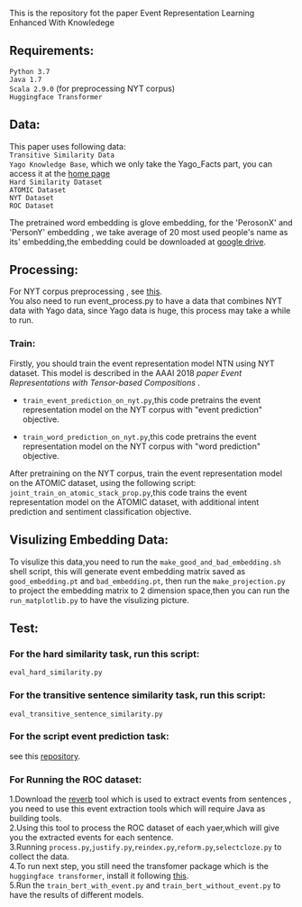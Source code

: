 This is the repository fot the paper Event Representation Learning Enhanced With Knowledege

## Requirements:  
`Python 3.7`   
`Java 1.7`  
`Scala 2.9.0` (for preprocessing NYT corpus)  
`Huggingface Transformer`  

## Data:
This paper uses following data:  
`Transitive Similarity Data`  
`Yago Knowledge Base`, which we only take the Yago_Facts part, you can access it at the [home page](https://www.mpi-inf.mpg.de/departments/databases-and-information-systems/research/yago-naga/yago)    
`Hard Similarity Dataset`  
`ATOMIC Dataset`  
`NYT Dataset`  
`ROC Dataset`  

The pretrained word embedding is glove embedding, for the 'PerosonX' and 'PersonY' embedding , we take average of 20 most used people's name as its' embedding,the embedding could be downloaded at [google drive](https://drive.google.com/file/d/1Jw-X-mVci5VbKg0Gl0ZRRwhgfgyiZ7Vc/view?usp=drive_open).   

## Processing:  
For NYT corpus preprocessing , see [this](https://github.com/MagiaSN/CommonsenseERL_EMNLP_2019/blob/master/preproc/README.md).  
You also need to run event_process.py to have a data that combines NYT data with Yago data, since Yago data is huge, this process may take a while to run.  
### Train:  
Firstly, you should train the event representation model NTN using NYT dataset. This model is described in  the AAAI 2018 *paper Event Representations with Tensor-based Compositions* .    

* `train_event_prediction_on_nyt.py`,this code pretrains the event representation model on the NYT corpus with "event prediction" objective.  

* `train_word_prediction_on_nyt.py`,this code pretrains the event representation model on the NYT corpus with "word prediction" objective.   

After pretraining on the NYT corpus, train the event representation model on the ATOMIC dataset, using the following script:  
`joint_train_on_atomic_stack_prop.py`,this code trains the event representation model on the ATOMIC dataset, with additional intent prediction and sentiment classification objective.  
## Visulizing Embedding Data:  
To visulize this data,you need to run the `make_good_and_bad_embedding.sh`  shell script, this will generate event embedding matrix saved as `good_embedding.pt` and `bad_embedding.pt`, then run the `make_projection.py` to project the embedding matrix to 2 dimension space,then you can run the `run_matplotlib.py` to have the visulizing picture.
## Test:
### For the hard similarity task, run this script:  
`eval_hard_similarity.py `
### For the transitive sentence similarity task, run this script:  
`eval_transitive_sentence_similarity.py`  
### For the script event prediction task:  
see this [repository](https://github.com/MagiaSN/ConstructingNEEG_IJCAI_2018).  
### For Running the ROC dataset:
1.Download the [reverb](https://github.com/knowitall/reverb) tool which is used to extract events from sentences , you need to use this event extraction tools which will require Java as building tools.  
2.Using this tool to process the ROC dataset of each yaer,which will give you the extracted events for each sentence.  
3.Running `process.py`,`justify.py`,`reindex.py`,`reform.py`,`selectcloze.py` to collect the data.  
4.To run next step, you still need the transfomer package which is the `huggingface transformer`, install it following [this](https://huggingface.co/).  
5.Run the `train_bert_with_event.py` and `train_bert_without_event.py` to have the results of different models.  




